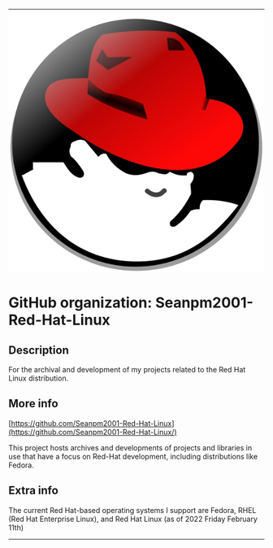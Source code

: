 
***

![RedHat600px.png failed to load. The file may be missing or corrupt. Check the file path for errors first.](/AdditionalInfo/2/Seanpm2001-Red-Hat-Linux/RedHat600px.png)

# GitHub organization: Seanpm2001-Red-Hat-Linux

## Description

For the archival and development of my projects related to the Red Hat Linux distribution.

## More info

[https://github.com/Seanpm2001-Red-Hat-Linux](https://github.com/Seanpm2001-Red-Hat-Linux/)

This project hosts archives and developments of projects and libraries in use that have a focus on Red-Hat development, including distributions like Fedora.

## Extra info

The current Red Hat-based operating systems I support are Fedora, RHEL (Red Hat Enterprise Linux), and Red Hat Linux (as of 2022 Friday February 11th)

***
